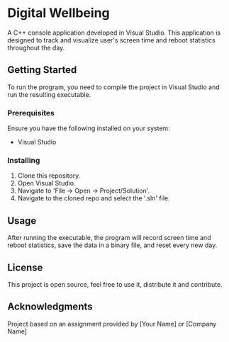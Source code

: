 # Digital Wellbeing
A C++ console application developed in Visual Studio. This application is designed to track and visualize user's screen time and reboot statistics throughout the day.

## Getting Started
To run the program, you need to compile the project in Visual Studio and run the resulting executable.

### Prerequisites
Ensure you have the following installed on your system:
- Visual Studio

### Installing
1. Clone this repository.
2. Open Visual Studio.
3. Navigate to 'File → Open → Project/Solution'.
4. Navigate to the cloned repo and select the '.sln' file.
   
## Usage
After running the executable, the program will record screen time and reboot statistics, save the data in a binary file, and reset every new day.

## License
This project is open source, feel free to use it, distribute it and contribute.

## Acknowledgments
Project based on an assignment provided by [Your Name] or [Company Name]
